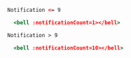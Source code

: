 ```html
Notification <= 9
```

```jsx
  <bell :notificationCount=1></bell>
```

```html
Notification > 9
```

```jsx
  <bell :notificationCount=10></bell>
```